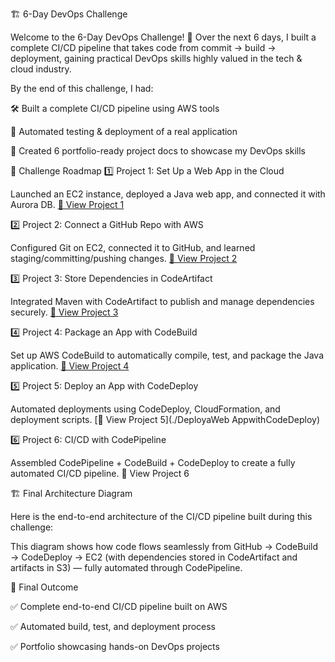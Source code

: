 🏗️ 6-Day DevOps Challenge

Welcome to the 6-Day DevOps Challenge! 🚀
Over the next 6 days, I built a complete CI/CD pipeline that takes code from commit → build → deployment, gaining practical DevOps skills highly valued in the tech & cloud industry.

By the end of this challenge, I had:

🛠️ Built a complete CI/CD pipeline using AWS tools

🤖 Automated testing & deployment of a real application

📄 Created 6 portfolio-ready project docs to showcase my DevOps skills

📌 Challenge Roadmap
1️⃣ Project 1: Set Up a Web App in the Cloud

Launched an EC2 instance, deployed a Java web app, and connected it with Aurora DB.
[📄 View Project 1](./01_Setupawebappincloud)

2️⃣ Project 2: Connect a GitHub Repo with AWS

Configured Git on EC2, connected it to GitHub, and learned staging/committing/pushing changes.
[📄 View Project 2](./02_ConnectaGitHubRepowithAWS)

3️⃣ Project 3: Store Dependencies in CodeArtifact

Integrated Maven with CodeArtifact to publish and manage dependencies securely.
[📄 View Project 3](./03_SecurePackageswithcodeartifact)

4️⃣ Project 4: Package an App with CodeBuild

Set up AWS CodeBuild to automatically compile, test, and package the Java application.
[📄 View Project 4](./04_Continuosintegrationwithcodebuild)

5️⃣ Project 5: Deploy an App with CodeDeploy

Automated deployments using CodeDeploy, CloudFormation, and deployment scripts.
[📄 View Project 5](./DeployaWeb AppwithCodeDeploy)

6️⃣ Project 6: CI/CD with CodePipeline

Assembled CodePipeline + CodeBuild + CodeDeploy to create a fully automated CI/CD pipeline.
📄 View Project 6


🏗️ Final Architecture Diagram

Here is the end-to-end architecture of the CI/CD pipeline built during this challenge:

This diagram shows how code flows seamlessly from GitHub → CodeBuild → CodeDeploy → EC2 (with dependencies stored in CodeArtifact and artifacts in S3) — fully automated through CodePipeline.


🎯 Final Outcome

✅ Complete end-to-end CI/CD pipeline built on AWS

✅ Automated build, test, and deployment process

✅ Portfolio showcasing hands-on DevOps projects
